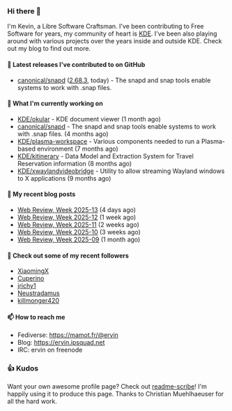 ### Hi there 👋

I'm Kevin, a Libre Software Craftsman. I've been contributing to Free Software for years,
my community of heart is [KDE](https://kde.org). I've been also playing around with various
projects over the years inside and outside KDE. Check out my blog to find out more.

#### 🔭 Latest releases I've contributed to on GitHub

- [canonical/snapd](https://github.com/canonical/snapd) ([2.68.3](https://github.com/canonical/snapd/releases/tag/2.68.3), today) - The snapd and snap tools enable systems to work with .snap files.

#### 🌱 What I'm currently working on

- [KDE/okular](https://github.com/KDE/okular) - KDE document viewer (1 month ago)
- [canonical/snapd](https://github.com/canonical/snapd) - The snapd and snap tools enable systems to work with .snap files. (4 months ago)
- [KDE/plasma-workspace](https://github.com/KDE/plasma-workspace) - Various components needed to run a Plasma-based environment (7 months ago)
- [KDE/kitinerary](https://github.com/KDE/kitinerary) - Data Model and Extraction System for Travel Reservation information (8 months ago)
- [KDE/xwaylandvideobridge](https://github.com/KDE/xwaylandvideobridge) - Utility to allow streaming Wayland windows to X applications (9 months ago)

#### 📜 My recent blog posts

- [Web Review, Week 2025-13](https://ervin.ipsquad.net/blog/2025/03/28/web-review-week-2025-13/) (4 days ago)
- [Web Review, Week 2025-12](https://ervin.ipsquad.net/blog/2025/03/21/web-review-week-2025-12/) (1 week ago)
- [Web Review, Week 2025-11](https://ervin.ipsquad.net/blog/2025/03/14/web-review-week-2025-11/) (2 weeks ago)
- [Web Review, Week 2025-10](https://ervin.ipsquad.net/blog/2025/03/07/web-review-week-2025-10/) (3 weeks ago)
- [Web Review, Week 2025-09](https://ervin.ipsquad.net/blog/2025/02/28/web-review-week-2025-09/) (1 month ago)

#### 👯 Check out some of my recent followers

- [XiaomingX](https://github.com/XiaomingX)
- [Cuperino](https://github.com/Cuperino)
- [jrichy1](https://github.com/jrichy1)
- [Neustradamus](https://github.com/Neustradamus)
- [killmonger420](https://github.com/killmonger420)

#### 📫 How to reach me

- Fediverse: https://mamot.fr/@ervin
- Blog: https://ervin.ipsquad.net
- IRC: ervin on freenode

### 👍 Kudos

Want your own awesome profile page? Check out [readme-scribe](https://github.com/muesli/readme-scribe)!
I'm happily using it to produce this page. Thanks to Christian Muehlhaeuser for all the hard work.

